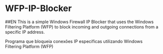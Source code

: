 # WFP-IP-Blocker
##EN
This is a simple Windows Firewall IP Blocker that uses the Windows Filtering Platform (WFP) to block incoming and outgoing connections from a specific IP address. 

Programa que bloqueia conexões IP específicas utilizando Windows Filtering Platform (WFP)  
